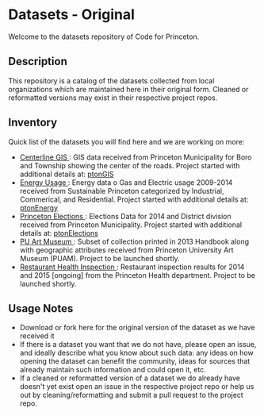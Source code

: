 # Datasets - Original

Welcome to the datasets repository of Code for Princeton. 

## Description
This repository is a catalog of the datasets collected from local organizations which are maintained here in their original form. Cleaned or reformatted versions may exist in their respective project repos. 

## Inventory
Quick list of the datasets you will find here and we are working on more:

- <a href="https://github.com/codeforprinceton/datasets_original/tree/master/Centerline_GIS"> Centerline GIS </a> : GIS data received from Princeton Municipality for Boro and Township showing the center of the roads. Project started with additional details at: <a href="https://github.com/codeforprinceton/ptonGIS"> ptonGIS </a>
- <a href="https://github.com/codeforprinceton/datasets_original/tree/master/EnergyUsage"> Energy Usage </a> : Energy data o Gas and Electric usage 2009-2014 received from Sustainable Princeton categorized by Industrial, Commerical, and Residential. Project started with additional details at: <a href="https://github.com/codeforprinceton/ptonEnergy"> ptonEnergy </a>
- <a href="https://github.com/codeforprinceton/datasets_original/tree/master/Princeton_Elections"> Princeton Elections </a> : Elections Data for 2014 and District division received from Princeton Municipality. Project started with additional details at: <a href="https://github.com/codeforprinceton/ptonElections"> ptonElections </a>
- <a href="https://github.com/codeforprinceton/datasets_original/tree/master/PU_ArtMuseum"> PU Art Museum </a> : Subset of collection printed in 2013 Handbook along with geographic attributes received from Princeton University Art Museum (PUAM). Project to be launched shortly.
- <a href="https://github.com/codeforprinceton/datasets_original/tree/master/restaurantInsepection"> Restaurant Health Inspection </a> : Restaurant inspection results for 2014 and 2015 [ongoing] from the Princeton Health department. Project to be launched shortly.


## Usage Notes
- Download or fork here for the original version of the dataset as we have received it
- If there is a dataset you want that we do not have, please open an issue, and ideally describe what you know about such data: any ideas on how opening the dataset can benefit the community, ideas for sources that already maintain such information and could open it, etc.
- If a cleaned or reformatted version of a dataset we do already have doesn't yet exist open an issue in the respective project repo or help us out by cleaning/reformatting and submit a pull request to the project repo.

